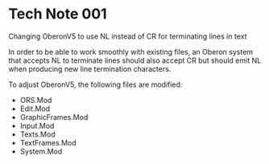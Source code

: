 # Tech Note 001
Changing OberonV5 to use NL instead of CR for terminating lines in text

In order to be able to work smoothly with existing files, an Oberon system that accepts NL to terminate lines should also accept CR but should emit NL when producing new line termination characters.

To adjust OberonV5, the following files are modified:
* ORS.Mod
* Edit.Mod
* GraphicFrames.Mod
* Input.Mod
* Texts.Mod
* TextFrames.Mod
* System.Mod


